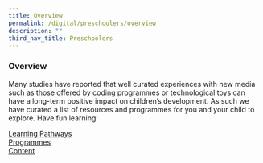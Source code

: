 ```yaml
---
title: Overview
permalink: /digital/preschoolers/overview
description: ""
third_nav_title: Preschoolers
---
```

### **Overview**
Many studies have reported that well curated experiences with new media such as those offered by coding programmes or technological toys can have a long-term positive impact on children’s development. As such we have curated a list of resources and programmes for you and your child to explore. Have fun learning!


<div class="row is-multiline">
  <div class="col is-one-third">
    <div class="clickbox is-sky-indigo">
      <a href="/digital/preschoolers/learning-pathways">
        <span>Learning Pathways</span>
      </a>
    </div>
  </div>
  <div class="col is-one-third">
    <div class="clickbox is-sky-indigo">
      <a href="/digital/preschoolers/programmes">
        <span>Programmes</span>
      </a>
    </div>
  </div>
  <div class="col is-one-third">
    <div class="clickbox is-sky-indigo">
      <a href="/digital/preschoolers/content">
        <span>Content</span>
      </a>
    </div>
  </div>
</div>
